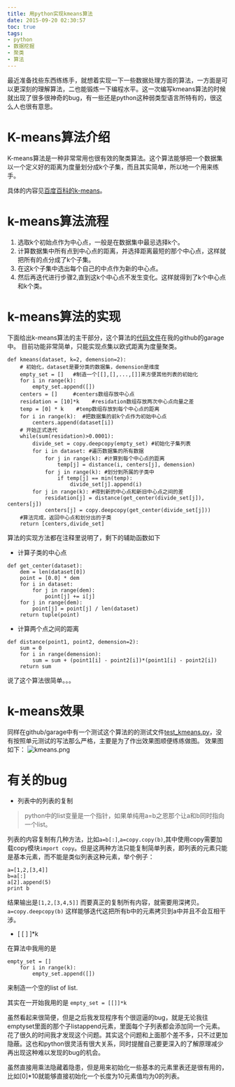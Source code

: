 ```yaml
---
title: 用python实现kmeans算法
date: 2015-09-20 02:30:57
toc: true
tags:
- python
- 数据挖掘
- 聚类
- 算法
---
```


最近准备找些东西练练手，就想着实现一下一些数据处理方面的算法，一方面是可以更深刻的理解算法，二也能锻炼一下编程水平。这一次编写kmeans算法的时候就出现了很多很神奇的bug，有一些还是python这种弱类型语言所特有的，很这么人也很有意思。

# K-means算法介绍
K-means算法是一种非常常用也很有效的聚类算法。这个算法能够把一个数据集以一个定义好的距离为度量划分成k个子集，而且其实简单，所以地一个用来练手。

具体的内容见[百度百科的k-means](http://baike.baidu.com/link?url=hFqIy4gnmEDas7Qg6ENbKhUPmU-cpe-RxMZdYgg4M6L6jvRoALZXaWZtwnf3uKDXKFDxSwJD5laYVMMgEcGuQK)。

# k-means算法流程
1. 选取k个初始点作为中心点，一般是在数据集中最忌选择k个。
2. 计算数据集中所有点到中心点的距离，并选择距离最短的那个中心点，这样就把所有的点分成了k个子集。
3. 在这k个子集中选出每个自己的中点作为新的中心点。
4. 然后再迭代进行步骤2,直到这k个中心点不发生变化。这样就得到了k个中心点和k个类。

# k-means算法的实现
下面给出k-means算法的主干部分，这个算法的[代码文件](https://github.com/Arnold-Hu/garage/blob/master/kmeans.py)在我的github的garage中。
目前功能非常简单，只能实现点集以欧式距离为度量聚类。
```
def kmeans(dataset, k=2, demension=2):
    # 初始化，dataset是要分类的数据集，demension是维度
    empty_set = []   #制造一个[[],[],...,[]]来方便其他列表的初始化
    for i in range(k):
        empty_set.append([])
    centers = []     #centers数组存放中心点
    residation = [10]*k    #residation数组存放两次中心点向量之差
    temp = [0] * k    #temp数组存放到每个中心点的距离
    for i in range(k):  #把数据集的前k个点作为初始中心点
        centers.append(dataset[i])
    # 开始正式迭代
    while(sum(residation)>0.0001):
        divide_set = copy.deepcopy(empty_set) #初始化子集列表
        for i in dataset: #遍历数据集的所有数据
            for j in range(k): #计算到每个中心点的距离
                temp[j] = distance(i, centers[j], demension)
            for j in range(k): #划分到所属的子类中
                if temp[j] == min(temp):
                    divide_set[j].append(i)
        for j in range(k): #得到新的中心点和新旧中心点之间的差
            residation[j] = distance(get_center(divide_set[j]), centers[j])
            centers[j] = copy.deepcopy(get_center(divide_set[j]))
    #算法完成，返回中心点和划分出的子类
    return [centers,divide_set]
 ```
算法的实现方法都在注释里说明了，剩下的辅助函数如下
* 计算子类的中心点
```
def get_center(dataset):
    dem = len(dataset[0])
    point = [0.0] * dem
    for i in dataset:
        for j in range(dem):
            point[j] += i[j]
    for j in range(dem):
        point[j] = point[j] / len(dataset)
    return tuple(point)
```
* 计算两个点之间的距离
```
def distance(point1, point2, demension=2):
    sum = 0
    for i in range(demension):
        sum = sum + (point1[i] - point2[i])*(point1[i] - point2[i])
    return sum
```
说了这个算法很简单。。。

# k-means效果
同样在github/garage中有一个测试这个算法的的测试文件[test_kmeans.py](https://github.com/Arnold-Hu/garage/blob/master/test_kmeans.py)，没有按照单元测试的写法那么严格，主要是为了作出效果图顺便练练做图。
效果图如下：
![kmeans.png](https://bates-hu-blog-1256120017.cos.ap-shanghai.myqcloud.com/undefinedkmeans.png)
# 有关的bug
* 列表中的列表的复制

> python中的list变量是一个指针，如果单纯用a=b之恩那个让a和b同时指向一个list。

列表的内容复制有几种方法，比如`a=b[:]`,`a=copy.copy(b)`,其中使用copy需要加载copy模块`import copy`。但是这两种方法只能复制简单列表，即列表的元素只能是基本元素，而不能是类似列表这种元素，举个例子：
```
a=[1,2,[3,4]]
b=a[:]
a[2].append(5)
print b
```
结果输出是`[1,2,[3,4,5]]`
而要真正的复制所有内容，就需要用深拷贝。
`a=copy.deepcopy(b)`
这样能够迭代这把所有b中的元素拷贝到a中并且不会互相干涉。

* [ [ ] ]*k

在算法中我用的是
```
empty_set = []
    for i in range(k):
        empty_set.append([])
```
来制造一个空的list of list.

其实在一开始我用的是
`empty_set = [[]]*k`

虽然看起来很简便，但是之后我发现程序有个很逗逼的bug，就是无论我往emptyset里面的那个子listappend元素，里面每个子列表都会添加同一个元素。花了很久的时间我才发现这个问题。其实这个问题和上面那个差不多，只不过更加隐蔽。这也和python很灵活有很大关系，同时提醒自己要更深入的了解原理减少再出现这种难以发现的bug的机会。

虽然直接用乘法隐藏着隐患，但是用来初始化一些基本的元素里表还是很有用的，比如[0]*10就能够直接初始化一个长度为10元素值均为0的列表。




